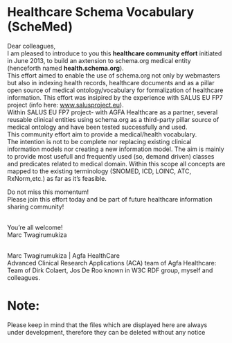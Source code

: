 Healthcare Schema Vocabulary  (ScheMed)
=================================
Dear colleagues, <br>
I am pleased to introduce to you this **healthcare community effort** initiated in June 2013, to build an axtension to schema.org medical entity (henceforth named **health.schema.org**).<br>
This effort aimed to enable the use of schema.org not only by webmasters but also in indexing health records, healthcare documents and as a pillar open source of medical ontology/vocabulary for formalization of healthcare information. This effort was insipired by the experience with SALUS EU FP7 project (info here: www.salusproject.eu).<br>
Within SALUS EU FP7 project- with AGFA Healthcare as a partner, several reusable clinical entities using schema.org as a third-party pillar source of medical ontology and have been tested successfully and used.<br> This community effort aim to provide a medical/health vocabulary. <br>The intention is not to be complete nor replacing existing clinical information models nor creating a new information model. The aim is mainly to provide most usefull and frequently used (so, demand driven) classes and predicates related to medical domain. Within this scope all concepts are mapped to the existing terminology (SNOMED, ICD, LOINC, ATC, RxNorm,etc.) as far as it’s feasible.<br>

Do not miss this momentum! <br>
Please join this effort today and be part of future healthcare information sharing community!<br><br>

You’re all welcome!<br>
Marc Twagirumukiza <br><br>

Marc Twagirumukiza | Agfa HealthCare <br>
Advanced Clinical Research Applications (ACA) team of Agfa Healthcare: Team of Dirk Colaert, Jos De Roo known in W3C RDF group, myself  and colleagues.

Note:
=====
Please keep in mind that the files which are displayed here are always under development, therefore they can be deleted without any notice
